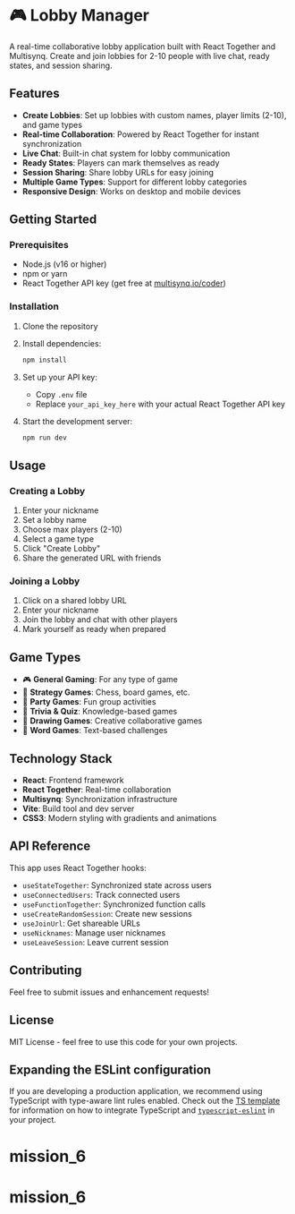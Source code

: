 # 🎮 Lobby Manager

A real-time collaborative lobby application built with React Together and Multisynq. Create and join lobbies for 2-10 people with live chat, ready states, and session sharing.

## Features

- **Create Lobbies**: Set up lobbies with custom names, player limits (2-10), and game types
- **Real-time Collaboration**: Powered by React Together for instant synchronization
- **Live Chat**: Built-in chat system for lobby communication
- **Ready States**: Players can mark themselves as ready
- **Session Sharing**: Share lobby URLs for easy joining
- **Multiple Game Types**: Support for different lobby categories
- **Responsive Design**: Works on desktop and mobile devices

## Getting Started

### Prerequisites

- Node.js (v16 or higher)
- npm or yarn
- React Together API key (get free at [multisynq.io/coder](https://multisynq.io/coder))

### Installation

1. Clone the repository
2. Install dependencies:
   ```bash
   npm install
   ```

3. Set up your API key:
   - Copy `.env` file
   - Replace `your_api_key_here` with your actual React Together API key

4. Start the development server:
   ```bash
   npm run dev
   ```

## Usage

### Creating a Lobby

1. Enter your nickname
2. Set a lobby name
3. Choose max players (2-10)
4. Select a game type
5. Click "Create Lobby"
6. Share the generated URL with friends

### Joining a Lobby

1. Click on a shared lobby URL
2. Enter your nickname
3. Join the lobby and chat with other players
4. Mark yourself as ready when prepared

## Game Types

- 🎮 **General Gaming**: For any type of game
- 🧠 **Strategy Games**: Chess, board games, etc.
- 🎉 **Party Games**: Fun group activities
- 🧩 **Trivia & Quiz**: Knowledge-based games
- 🎨 **Drawing Games**: Creative collaborative games
- 📝 **Word Games**: Text-based challenges

## Technology Stack

- **React**: Frontend framework
- **React Together**: Real-time collaboration
- **Multisynq**: Synchronization infrastructure
- **Vite**: Build tool and dev server
- **CSS3**: Modern styling with gradients and animations

## API Reference

This app uses React Together hooks:

- `useStateTogether`: Synchronized state across users
- `useConnectedUsers`: Track connected users
- `useFunctionTogether`: Synchronized function calls
- `useCreateRandomSession`: Create new sessions
- `useJoinUrl`: Get shareable URLs
- `useNicknames`: Manage user nicknames
- `useLeaveSession`: Leave current session

## Contributing

Feel free to submit issues and enhancement requests!

## License

MIT License - feel free to use this code for your own projects.

## Expanding the ESLint configuration

If you are developing a production application, we recommend using TypeScript with type-aware lint rules enabled. Check out the [TS template](https://github.com/vitejs/vite/tree/main/packages/create-vite/template-react-ts) for information on how to integrate TypeScript and [`typescript-eslint`](https://typescript-eslint.io) in your project.
# mission_6
# mission_6

